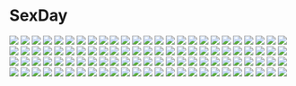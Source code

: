 # SexDay
![](https://konachan.com/jpeg/729d48f1ac337a0133c567bcc8452df5/Konachan.com%20-%20222436%20aqua_eyes%20armor%20blue_hair%20book%20gloves%20hoodie%20male%20nababa%20original.jpg)
![](https://konachan.com/image/382895234109070d1d5d152dafac6b6a/Konachan.com%20-%2028775%20monkey_d_luffy%20nami%20nico_robin%20one_piece%20roronoa_zoro%20sanji%20tony_tony_chopper%20usopp.jpg)
![](https://konachan.com/jpeg/a5377289a9fe87891867ba6f6bc367ba/Konachan.com%20-%20182533%20bicolored_eyes%20breast_hold%20breasts%20brown_hair%20game_cg%20kokuyou_ran%20long_hair%20navel%20navel_honeybell%20nipples%20open_shirt%20panties%20phone%20underwear.jpg)
![](https://konachan.com/image/69f3291132a438651a4bf83f71245d59/Konachan.com%20-%20132903%20haiyore%21_nyaruko-san%20koin%20long_hair%20nyaruko.jpg)
![](https://konachan.com/image/4141b489b1e6ae970f45630df9816c2e/Konachan.com%20-%2055561%20hatsune_miku%20tamura_hiro%20vocaloid.jpg)
![](https://konachan.com/jpeg/26fde8bb12f6006d795af6c4c04adf1c/Konachan.com%20-%20289942%20aqua_eyes%20ass%20boots%20fate_grand_order%20fate_%28series%29%20flat_chest%20horns%20long_hair%20manichi%20panties%20pink_hair%20pointed_ears%20tail%20underwear.jpg)
![](https://konachan.com/jpeg/1139eddf3a09c17b06490e5885c8df77/Konachan.com%20-%20171713%20ass%20blush%20brown_eyes%20brown_hair%20fingering%20glasses%20headband%20kousaka_china%20masturbation%20niko_%28tama%29%20pussy%20short_hair%20thighhighs%20uncensored.jpg)
![](https://konachan.com/image/28537a845ac08eecaafdcd545348a76f/Konachan.com%20-%20148029%20blue_eyes%20daystar%20long_hair%20megurine_luka%20no_bra%20red_hair%20vocaloid%20wings.jpg)
![](https://konachan.com/jpeg/65ce00f79fd016246eacb74dc73d18d4/Konachan.com%20-%20307680%20black_hair%20bloomers%20bow%20breasts%20gym_uniform%20houtengeki%20long_hair%20navel%20no_bra%20original%20ponytail%20underboob%20white%20yellow_eyes.jpg)
![](https://konachan.com/jpeg/7d584f4da011f7237399c5465f3ff090/Konachan.com%20-%20147280%20black_hair%20chuunibyou_demo_koi_ga_shitai%21%20eyepatch%20nasubi_kyou%20shirt%20takanashi_rikka%20white.jpg)
![](https://konachan.com/jpeg/6235f740ebe30988c7120a26e06dc822/Konachan.com%20-%2050114%20flandre_scarlet%20thighhighs%20touhou%20vampire.jpg)
![](https://konachan.com/image/013c7973cc9681a2d4d3e3e8fcb8da2d/Konachan.com%20-%20151083%20beramode%20hyung-tae_kim%20war_of_genesis_3.jpg)
![](https://konachan.com/jpeg/a2078cb1da3ec9849c005868be5c9811/Konachan.com%20-%2067025%20detroit_metal_city%20negishi_soichi.jpg)
![](https://konachan.com/image/5e99132fadb4f1925defd1aeb15ef414/Konachan.com%20-%2090091%20animal_ears%20black_hair%20catgirl%20gokou_ruri%20ore_no_imouto_ga_konna_ni_kawaii_wake_ga_nai%20purple_eyes%20skirt%20tail%20xephonia.jpg)
![](https://konachan.com/image/1bba2d19d774c7ba7db1cd27b71e086f/Konachan.com%20-%2034193%20makino_nanami%20suigetsu.jpg)
![](https://konachan.com/image/aafd916366b6f38ce09f8d8954d3cca3/Konachan.com%20-%20233588%20animal%20bird%20flowers%20long_hair%20madopen%20original%20pink_eyes%20purple_hair%20snow%20umbrella.jpg)
![](https://konachan.com/jpeg/637d34035475e7f997daaa0a0887aca2/Konachan.com%20-%20242826%20breasts%20cleavage%20long_hair%20original%20pink_hair%20tagme_%28artist%29%20twintails%20watermark%20weapon%20yellow_eyes.jpg)
![](https://konachan.com/jpeg/7d1c1b263c4b7c7e5175f5e6dca5f724/Konachan.com%20-%20230080%20blue_hair%20breasts%20brown_hair%20dress%20headband%20long_hair%20paper%20pink_eyes%20purple_eyes%20qp%3Aflapper%20red_eyes%20scan%20shorts%20skirt%20thighhighs%20twintails%20wristwear.jpg)
![](https://konachan.com/jpeg/30264275f01099c47d8b8e79f5ed9a1c/Konachan.com%20-%2030947%20asahina_mikuru%20bikini%20suzumiya_haruhi_no_yuutsu%20swimsuit%20tsuruya.jpg)
![](https://konachan.com/image/b38c261c0954fd2591c4118b6ea63a80/Konachan.com%20-%20149445%20barefoot%20beach%20breasts%20dress%20mebae_%28artist%29%20nipples%20nopan%20original%20water.jpg)
![](https://konachan.com/jpeg/654912de50119f14a1c24fd9140af49b/Konachan.com%20-%20288844%20amasora_taichi%20bed%20blush%20cameltoe%20green_eyes%20open_shirt%20original%20phone%20purple_hair%20school_swimsuit%20swimsuit%20twintails.jpg)
![](https://konachan.com/image/0cf87a073c69ddedc508fb647440f336/Konachan.com%20-%20115434%20hanasaku_iroha%20matsumae_ohana%20oshimizu_nako%20tsurugi_minko%20wedding_attire.jpg)
![](https://konachan.com/image/b1fd1a0b886861e7764da814549c956c/Konachan.com%20-%20103517%20houmei%20shining_wind%20taka_tony.jpg)
![](https://konachan.com/image/37cccbe85411444e6c152d64ead9380c/Konachan.com%20-%20126348%20headphones%20kinniku1234%20original%20tagme.jpg)
![](https://konachan.com/image/dd6d13c09c72d0853fb1aa69e8485307/Konachan.com%20-%2097379%20all_male%20dress%20hat%20male%20tagme.jpg)
![](https://konachan.com/image/91eafa2e79793732b0f36d72d617fda8/Konachan.com%20-%20212140%20cc%20christmas%20code_geass%20green_hair%20long_hair%20red_eyes%20school_uniform%20yukitooo_%28shanfeng_baishui%29.jpg)
![](https://konachan.com/jpeg/8da05ab96255ddda6864e7730d28d5ab/Konachan.com%20-%20149915%20blush%20breasts%20garter%20hat%20long_hair%20nipples%20pink_hair%20sorakase_sawa%20tagme%20thighhighs%20vibrator%20witch%20yellow_eyes.jpg)
![](https://konachan.com/jpeg/d1a5a2525833c0ad6aacbe4fb635e02e/Konachan.com%20-%20175356%20blush%20bow%20cameltoe%20game_cg%20glace%20long_hair%20orange_eyes%20panties%20pink_hair%20ribbons%20school_uniform%20sesena_yau%20tears%20thighhighs%20underwear.jpg)
![](https://konachan.com/jpeg/d5137d4206018ab195c31a8e91baf237/Konachan.com%20-%20258693%20blonde_hair%20cage%20cape%20dress%20fate_grand_order%20fate_%28series%29%20headdress%20long_hair%20magic%20red_eyes%20twintails%20waifu2x%20xia_%28ryugo%29.jpg)
![](https://konachan.com/image/1ad9dbcd8112b685772560b4700feb58/Konachan.com%20-%2041077%20princess_memory%20suzuhira_hiro.jpg)
![](https://konachan.com/image/d90eff67eb84f79a7820edcf4015c5f2/Konachan.com%20-%2014086%20gundam_seed%20mecha%20mobile_suit_gundam%20robot.jpg)
![](https://konachan.com/image/996a0aa596b60a42e14dc6d8a07c6df5/Konachan.com%20-%2061406%20clannad%20furukawa_nagisa%20miyazawa_yukine%20okazaki_tomoya.jpg)
![](https://konachan.com/image/4e016e5e2191ff33743194ce7de31f3c/Konachan.com%20-%20103616%20breasts%20cleavage%20erect_nipples%20hat%20purple_hair%20sengoku_rance%20torn_clothes%20towashibuki%20uesugi_kenshin.jpg)
![](https://konachan.com/image/d6b660b62c6badba28111ba81d9c44ad/Konachan.com%20-%20298031%20anthropomorphism%20ass%20azur_lane%20garter_belt%20gloves%20gray_hair%20long_hair%20orange_eyes%20prinz_eugen_%28azur_lane%29%20rainmood%20sideboob%20twintails%20white.jpg)
![](https://konachan.com/image/54bc2c9ecab0c77551825777056cc562/Konachan.com%20-%20100551%202girls%20akemi_homura%20dress%20kaname_madoka%20mahou_shoujo_madoka_magica%20pink_hair%20purple_eyes%20white.jpg)
![](https://konachan.com/jpeg/c1bdf8349bdd221581c93433e9f87b03/Konachan.com%20-%20260517%20blush%20dildo%20elbow_gloves%20erect_nipples%20gloves%20hat%20kill_la_kill%20long_hair%20masturbation%20nopan%20pink_eyes%20pink_hair%20pussy%20pussy_juice%20thighhighs.jpg)
![](https://konachan.com/image/c1213c82037dea1e74bc2e28edfdbcd2/Konachan.com%20-%20211973%20animal%20aqua_eyes%20building%20christmas%20dress%20glasses%20gloves%20hat%20horns%20kirayoci%20long_hair%20male%20night%20paper%20santa_hat%20snow%20snowman%20stars%20vocaloid%20winter.jpg)
![](https://konachan.com/image/2b72b18dcedb4e1f865c47c22300522c/Konachan.com%20-%2059010%20hatsune_miku%20tsukei%20vocaloid.jpg)
![](https://konachan.com/image/006fdb944486cb9e512d948f116988db/Konachan.com%20-%20164077%20airi2%20celestia_rudenberk%20dangan-ronpa%20goth-loli%20lolita_fashion.jpg)
![](https://konachan.com/image/6706e1ca4a08a5b78214afb0738591d9/Konachan.com%20-%2024417%20hakurei_reimu%20japanese_clothes%20katana%20kirisame_marisa%20konpaku_youmu%20miko%20myon%20saigyouji_yuyuko%20sword%20touhou%20tree%20weapon%20witch%20yukitaro.jpg)
![](https://konachan.com/jpeg/8bfe669673f02355b1cc972e208cd43b/Konachan.com%20-%20262594%20blush%20braids%20breasts%20brown_hair%20dress%20green_eyes%20idolmaster%20necklace%20petals%20sakuramori_kaori%20shirasagi_rokuwa%20shirt%20signed%20tree.jpg)
![](https://konachan.com/image/dedb91631168d278d38f466d347a320d/Konachan.com%20-%2072244%20blonde_hair%20blush%20chibi%20flandre_scarlet%20red_eyes%20ribbons%20short_hair%20touhou%20vampire%20white%20wings.jpg)
![](https://konachan.com/image/c355ea0559b665b44bee814513396a18/Konachan.com%20-%2024658%20azumanga_daioh%20cosplay%20doctor_who%20kasuga_ayumu.jpg)
![](https://konachan.com/image/b6085a1b2bb3c47a5996b1c4f683b433/Konachan.com%20-%2036328%20animal%20blue_eyes%20blush%20brown_hair%20bunny%20feathers%20hat%20jpeg_artifacts%20majokko_a_la_mode%20morinaga_korune%20short_hair%20thighhighs%20witch%20witch_hat.jpg)
![](https://konachan.com/jpeg/ec7af15cfbe13d8010fa7711f7caec93/Konachan.com%20-%20294096%20azur_lane%20breasts%20cleavage%20flowers%20goth-loli%20gray_hair%20lolita_fashion%20long_hair%20rainbow%20red_eyes%20rose%20seozo%20skirt_lift%20twintails%20umbrella%20watermark.jpg)
![](https://konachan.com/image/0a5e208ecc9adcc03c4315daf7d00986/Konachan.com%20-%20208832%20blush%20brown_eyes%20brown_hair%20original%20pumpkin%20sideboob%20topless%20tuminiakira%20wristwear.jpg)
![](https://konachan.com/jpeg/08658762c5f72789e09aa30784e38a56/Konachan.com%20-%2020150%20ichijou%20pani_poni_dash.jpg)
![](https://konachan.com/image/8ce16cce0e3520bb1599b17108e297bd/Konachan.com%20-%2032143%20pointed_ears%20shuffle.jpg)
![](https://konachan.com/jpeg/03c97c7e47ecb7ed6d095748986be513/Konachan.com%20-%20227176%20aqua_eyes%20aqua_hair%20drink%20hatsune_miku%20hoodie%20japanese_clothes%20kimono%20long_hair%20rozer%20sake%20socks%20twintails%20vocaloid%20wedding_attire%20yuki_miku.jpg)
![](https://konachan.com/image/13f412be7d110cc367c7002d0c7b2009/Konachan.com%20-%20244867%20hatsune_miku%20long_hair%20magical_mirai_%28vocaloid%29%20tagme_%28artist%29%20twintails%20vocaloid.jpg)
![](https://konachan.com/jpeg/f365bdc423418b0800aa7ae728e056c5/Konachan.com%20-%20147607%20blue_eyes%20game_cg%20hat%20himezono_risa%20mitha%20nanawind%20pink_hair%20school_uniform%20short_hair%20thighhighs%20yuyukana.jpg)
![](https://konachan.com/image/01d7cda2800f63be2e5f3107c522a85a/Konachan.com%20-%20125733%20apron%20ass%20blush%20brown_eyes%20brown_hair%20misakura_nankotsu.jpg)
![](https://konachan.com/image/ee2985d8cb4dc64f59fbbd28f22eeb08/Konachan.com%20-%2031037%20kimi_ga_aruji_de_shitsuji_ga_ore_de%20maid%20uesugi_mihato.jpg)
![](https://konachan.com/jpeg/54e9e35297103014c8d0edc70d6a47a8/Konachan.com%20-%20162503%20cape%20gloves%20gun%20hellshock%20mask%20original%20red_eyes%20weapon%20white%20white_hair.jpg)
![](https://konachan.com/image/96680ee2cef7df089495cc60b0ebdea8/Konachan.com%20-%2063320%20bleach%20kuchiki_rukia%20kurosaki_ichigo%20male.jpg)
![](https://konachan.com/image/2388f4ce42429fe5da886bc5458972c7/Konachan.com%20-%2049082%20akashio%20touhou%20watatsuki_no_toyohime.jpg)
![](https://konachan.com/image/36282a73e0b682c36ef00a35a20cabb0/Konachan.com%20-%2079959%20blonde_hair%20book%20demon%20dress%20flowers%20glasses%20hat%20koakuma%20long_hair%20pink_eyes%20pink_hair%20purple_hair%20ribbons%20stockings%20tie%20touhou%20wings%20witch.jpg)
![](https://konachan.com/jpeg/9157b2bbc3afd87d6b8709f84ac278e4/Konachan.com%20-%20258163%20ayase_eri%20el-zheng%20love_live%21_school_idol_project%20nishikino_maki%20yazawa_nico.jpg)
![](https://konachan.com/jpeg/c27df7e152f23cba3b778a9e49ffa03c/Konachan.com%20-%20260247%20black_hair%20breasts%20cleavage%20elbow_gloves%20gloves%20headdress%20kousaki_rui%20long_hair%20magic%20necklace%20orange_eyes%20ribbons%20semiramis%20signed%20skirt%20wings%20wink.jpg)
![](https://konachan.com/jpeg/b868dad38a785e9bc8c3a7e190570a92/Konachan.com%20-%20225424%20animal%20bow_%28weapon%29%20forest%20long_hair%20nanomortis%20original%20polychromatic%20scenic%20silhouette%20tree%20weapon.jpg)
![](https://konachan.com/image/6d14fd81384b870dcf7304af2ce0c6c3/Konachan.com%20-%2020248%20haibane_renmei%20rakka.jpg)
![](https://konachan.com/image/b746ee1de9a5b21b5783b24e3b9b2642/Konachan.com%20-%2024397%20yamashita_shunya.jpg)
![](https://konachan.com/image/f5c3b24ff3e72e9f977c36bde802d32c/Konachan.com%20-%20152393%20black_hair%20hat%20monkey_d_luffy%20one_piece%20pirate%20short_hair%20trafalgar_law%20yellow_eyes.jpg)
![](https://konachan.com/image/8f7519b9c237158b5be111ba740b9223/Konachan.com%20-%20172053%20blush%20bow%20bra%20breasts%20brown_eyes%20brown_hair%20censored%20naruse_yuu%20nipples%20open_shirt%20panties%20penis%20skirt%20thighhighs%20tsuttsu%20underwear.jpg)
![](https://konachan.com/image/9dd4cb2e1d7d0ad24601d74406d6a52b/Konachan.com%20-%2087313%20barefoot%20bikini%20blue_hair%20ikamusume%20jiji%20loli%20shinryaku%21_ikamusume%20swimsuit%20white.jpg)
![](https://konachan.com/image/42f359bc1432987d2f148c2766c54a05/Konachan.com%20-%20101198%20akemi_homura%20animal_ears%20black_hair%20cameltoe%20mahou_shoujo_madoka_magica%20pantyhose%20tail%20tenyoshi_%28briansept%29%20white.jpg)
![](https://konachan.com/jpeg/bbe38f98f351acbfb519be5036316684/Konachan.com%20-%20232898%20bekkourico%20blue_eyes%20blush%20bow%20breasts%20christmas%20cleavage%20fire%20hat%20idolmaster%20long_hair%20navel%20santa_hat%20signed%20skirt%20thighhighs%20tree%20waifu2x.jpg)
![](https://konachan.com/jpeg/bd1789549d496436b455219359870162/Konachan.com%20-%20217671%20hatsune_miku%20long_hair%20saihate%20vocaloid.jpg)
![](https://konachan.com/image/87adf9dc1b4b4c248902b869c8828b6c/Konachan.com%20-%2038811%20censored%20gouen_no_soleil%20skyfish.jpg)
![](https://konachan.com/jpeg/8c73bbb4307315079171f2eca89775a8/Konachan.com%20-%20238952%20akiyama_mio%20bed%20black_hair%20iwamoto_maguro%20k-on%21%20long_hair%20school_uniform%20skirt%20thighhighs.jpg)
![](https://konachan.com/image/6eaa5c97e6422e2b736184b79e795e3e/Konachan.com%20-%2012841%20beach%20love_hina%20narusegawa_naru%20swimsuit%20watermark.jpg)
![](https://konachan.com/image/eceea61f4198fb863adc54bb793f0599/Konachan.com%20-%20137634%20animal%20bird%20clouds%20dragon%20gray_hair%20horns%20ibaraki%20kimono%20long_hair%20male%20mask%20original%20pixiv_fantasia%20pointed_ears%20sky%20wings%20yellow_eyes.jpg)
![](https://konachan.com/image/c07acde27aec3dab67317249ef028c0b/Konachan.com%20-%2074604%20all_male%20blue_hair%20gloves%20instrument%20katekyou_hitman_reborn%20long_hair%20male%20piano%20ponytail%20rokudou_mukuro.jpg)
![](https://konachan.com/image/f8685099f809e748a2dfef8e7b3b006a/Konachan.com%20-%2048614%20barefoot%20tagme.jpg)
![](https://konachan.com/image/c954ada1510b63943fbf024768311cd7/Konachan.com%20-%20201884%20clouds%20hatsune_miku%20long_hair%20rotain%20school_uniform%20sky%20twintails%20vocaloid.jpg)
![](https://konachan.com/jpeg/2369b026be8039b2ccc1d6034ae7bba1/Konachan.com%20-%2076092%20alcot%20blue_eyes%20blue_hair%20blush%20chinese_clothes%20chinese_dress%20game_cg%20miyoshi_ran%20nimura_yuushi%20osananajimi_wa_daitouryou%20short_hair.jpg)
![](https://konachan.com/image/045ed85ddc17561b8facd4427f1af020/Konachan.com%20-%20223810%202girls%20long_hair%20original%20red_eyes%20white_hair%20yukineko.jpg)
![](https://konachan.com/image/94d4785fa0b00daf368d4370686b3248/Konachan.com%20-%20164938%20city%20nobody%20realistic%20ruins%20scenic%20sky%20tagme.jpg)
![](https://konachan.com/jpeg/9ddc519e4552ac3a446448a1e75a2bf9/Konachan.com%20-%20158667%20animal_ears%20blush%20catgirl%20gokou_ruri%20ore_no_imouto_ga_konna_ni_kawaii_wake_ga_nai%20panties%20sasahara_yuuki%20striped_panties%20tail%20underwear.jpg)
![](https://konachan.com/image/0582a6c73bc985768f9c8c568793369a/Konachan.com%20-%20239263%20aqua_eyes%20blue_hair%20choker%20elbow_gloves%20gloves%20halo%20long_hair%20panties%20pink_hair%20stocking_%28character%29%20thighhighs%20underwear%20wristwear%20yuki_mizore.jpg)
![](https://konachan.com/image/56fe4646a4b156f4e7e546f8e4fbac4d/Konachan.com%20-%20180512%20blonde_hair%20building%20forest%20gararisu_no_junrei-sha_mira%20lost_elle%20original%20pixiv_fantasia%20red_eyes%20stairs%20tree.jpg)
![](https://konachan.com/jpeg/bdca51c31b3cdee7b6bac4af88a6e298/Konachan.com%20-%2018193%20sayonara_zetsubou_sensei%20tsunetsuki_matoi.jpg)
![](https://konachan.com/image/364c0ba2fa885df0ada9289b3d274996/Konachan.com%20-%20150882%20animal_ears%20coh%20group%20gun%20hat%20original%20thighhighs%20weapon%20zettai_ryouiki.jpg)
![](https://konachan.com/image/30b7af88e0ab1ef52185433074a3f8e9/Konachan.com%20-%20304826%20blood%20demon%20gag%20japanese_clothes%20kamado_nezuko%20kimetsu_no_yaiba%20kimono%20windami.jpg)
![](https://konachan.com/image/19b9d788ac03563b858e02a4da2f0db6/Konachan.com%20-%20223702%20blue_eyes%20boots%20brown_hair%20fifuth%20long_hair%20original.jpg)
![](https://konachan.com/image/a52dba6bc66e6ec15cdac159fdc35739/Konachan.com%20-%2074670%20animal_ears%20kiriya_nozomi%20mayoi_neko_overrun%21%20panties%20serizawa_fumino%20striped_panties%20thighhighs%20underwear.jpg)
![](https://konachan.com/jpeg/4a265d1eee78fb35b292bb385cff85b3/Konachan.com%20-%20164422%203rd_eye%20blonde_hair%20blue_eyes%20game_cg%20gensou_no_idea%20kujou_mitsuki%20long_hair%20makita_maki%20ribbons%20school_uniform%20skirt%20twintails.jpg)
![](https://konachan.com/jpeg/5cedf9fc64d1d6bf7b42dfa936514c75/Konachan.com%20-%2062703%20final_fantasy%20final_fantasy_xiii%20serah_farron.jpg)
![](https://konachan.com/image/6d61e9621ff103d43f3d447dc5ccea4c/Konachan.com%20-%20163284%20alice_cartelet%20flowers%20hara_yui%20inokuma_yuko%20kiniro_mosaic%20komichi_aya%20kujou_karen%20oomiya_shinobu%20petals%20school_uniform.jpg)
![](https://konachan.com/jpeg/1cd27acefca4f9a10fbd2ff763036f6c/Konachan.com%20-%20217924%20amagai_yukino%20aqua_eyes%20bath%20bathtub%20breasts%20brown_hair%20candysoft%20game_cg%20nipples%20nude%20short_hair%20tsushima_hakari%20tsuyokiss_next%20water%20wet.jpg)
![](https://konachan.com/image/742f7a5ced948d5d427f890879d59e13/Konachan.com%20-%2054575%20blue_eyes%20boots%20fate_%28series%29%20fate_stay_night%20headphones%20long_hair%20magic%20megurine_luka%20parody%20pink_hair%20purple%20rider%20thighhighs%20vocaloid.jpg)
![](https://konachan.com/image/a3628f9770768c0a72aee6fe97d0b177/Konachan.com%20-%20165484%20nekobaka%20senki_zesshou_symphogear%20yukine_chris.jpg)
![](https://konachan.com/image/3d2535de1045f3de5446b94767a15de8/Konachan.com%20-%20107756%20ass%20barefoot%20black_hair%20blue_eyes%20computer%20kamisama_no_memo_chou%20long_hair%20mogu%20panties%20shionji_yuuko%20striped_panties%20underwear.jpg)
![](https://konachan.com/jpeg/d397954ccfd147fc206618d0b4d55802/Konachan.com%20-%20200930%20bed%20black_hair%20breasts%20cameltoe%20game_cg%20habane_kotori%20long_hair%20navel%20nipples%20no_bra%20open_shirt%20panties%20pulltop%20underwear%20yashima_takahiro.jpg)
![](https://konachan.com/image/ef57107b360a56ffe6c7d5e3ab39512d/Konachan.com%20-%2038868%20censored%20gouen_no_soleil%20rokushiki_ouka%20skyfish.jpg)
![](https://konachan.com/image/25e7339a6ac98b44b533fad198f17d63/Konachan.com%20-%20188438%202girls%20amagase_natsuki%20blush%20hontani_kanae%20karumaruka_circle%20long_hair%20natsume_koyomi%20saga_planets%20skirt%20toranosuke%20twintails.jpg)
![](https://konachan.com/image/6c7671d422c2a85fa72bedc85e7e6ed6/Konachan.com%20-%2085115%20blush%20flat_chest%20green_eyes%20male%20open_shirt%20original%20panties%20school_uniform%20trap%20underwear%20yuki18r.jpg)
![](https://konachan.com/image/1ab65274fb65cfe168405041ef10c029/Konachan.com%20-%20194047%20barefoot%20brown_eyes%20dress%20feathers%20gensou_kuro_usagi%20love_live%21_school_idol_project%20nishikino_maki%20planet%20red_hair.jpg)
![](https://konachan.com/image/2f44326fa75dd87b412f8628269546c0/Konachan.com%20-%20180586%20anthropomorphism%20blush%20boots%20brown_eyes%20brown_hair%20erect_nipples%20kantai_collection%20skirt%20taihou_%28kancolle%29%20tarou%20thighhighs.jpg)
![](https://konachan.com/jpeg/cb2a5a2ccf90619b32ffb3f1e1635adb/Konachan.com%20-%20108787%20blush%20breast_hold%20dengeki_daisy%20kurebayashi_teru%20monochrome%20necklace%20third-party_edit.jpg)
